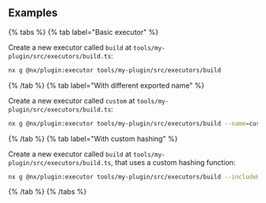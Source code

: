 ## Examples

{% tabs %}
{% tab label="Basic executor" %}

Create a new executor called `build` at `tools/my-plugin/src/executors/build.ts`:

```bash
nx g @nx/plugin:executor tools/my-plugin/src/executors/build
```

{% /tab %}
{% tab label="With different exported name" %}

Create a new executor called `custom` at `tools/my-plugin/src/executors/build.ts`:

```bash
nx g @nx/plugin:executor tools/my-plugin/src/executors/build --name=custom
```

{% /tab %}
{% tab label="With custom hashing" %}

Create a new executor called `build` at `tools/my-plugin/src/executors/build.ts`, that uses a custom hashing function:

```bash
nx g @nx/plugin:executor tools/my-plugin/src/executors/build --includeHasher
```

{% /tab %}
{% /tabs %}
